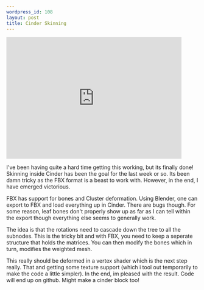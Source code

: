 ```yaml
--- 
wordpress_id: 108
layout: post
title: Cinder Skinning
---
```



<iframe width="460" height="320" src="https://www.youtube.com/embed/K994B9EeNC0" frameborder="0" allowfullscreen></iframe>


I've been having quite a hard time getting this working, but its finally done! Skinning inside Cinder has been the goal for the last week or so. Its been damn tricky as the FBX format is a beast to work with. However, in the end, I have emerged victorious.


FBX has support for bones and Cluster deformation. Using Blender, one can export to FBX and load everything up in Cinder. There are bugs though. For some reason, leaf bones don't properly show up as far as I can tell within the export though everything else seems to generally work.

The idea is that the rotations need to cascade down the tree to all the subnodes. This is the tricky bit and with FBX, you need to keep a seperate structure that holds the matrices. You can then modify the bones which in turn, modifies the weighted mesh.


This really should be deformed in a vertex shader which is the next step really. That and getting some texture support (which i tool out temporarily to make the code a little simpler). In the end, im pleased with the result. Code will end up on github. Might make a cinder block too!
